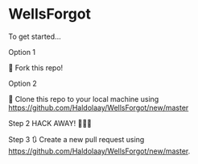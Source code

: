 # WellsForgot
To get started...


Option 1

🍴 Fork this repo!

Option 2

👯 Clone this repo to your local machine using https://github.com/Haldolaay/WellsForgot/new/master

Step 2
HACK AWAY! 🔨🔨🔨

Step 3
🔃 Create a new pull request using https://github.com/Haldolaay/WellsForgot/new/master.
